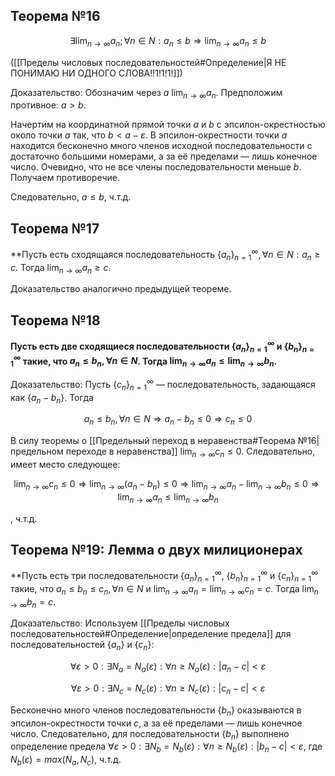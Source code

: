 ## Теорема №16
$$
∃ \lim_{n→∞} a_n; \forall n ∈ N: a_n \le b ⇒ \lim_{n→∞} a_n \le b
$$

([[Пределы числовых последовательностей#Определение|Я НЕ ПОНИМАЮ НИ ОДНОГО СЛОВА!!1!1!1!]])

Доказательство: Обозначим через $a$ $\lim_{n→∞} a_n$. Предположим противное: $a > b$.

Начертим на координатной прямой точки $a$ и $b$ с эпсилон-окрестностью около точки $a$ так, что $b < a - ε$. В эпсилон-окрестности точки $a$ находится бесконечно много членов исходной последовательности с достаточно большими номерами, а за её пределами — лишь конечное число. Очевидно, что не все члены последовательности меньше $b$. Получаем противоречие.

Следовательно, $a \le b$, ч.т.д.
## Теорема №17
**Пусть есть сходящаяся последовательность $\{a_n\}^{∞}_{n=1},\forall n ∈ N : a_n \ge c$. Тогда $\lim_{n→∞} a_n \ge c$.

Доказательство аналогично предыдущей теореме.

## Теорема №18
**Пусть есть две сходящиеся последовательности $\{a_n\}^{∞}_{n=1}$ и $\{b_n\}^{∞}_{n=1}$ такие, что $a_n \le b_n, \forall n ∈ N$. Тогда $\lim_{n→∞} a_n \le \lim_{n→∞} b_n$.**

Доказательство: Пусть $\{c_n\}^{∞}_{n=1}$ — последовательность, задающаяся как $\{a_n - b_n\}$. Тогда

$$
a_n \le b_n, \forall n ∈ N ⇒ a_n - b_n \le 0 ⇒ c_n \le 0
$$

В силу теоремы о [[Предельный переход в неравенства#Теорема №16|предельном переходе в неравенства]] $\lim_{n→∞} c_n \le 0$. Следовательно, имеет место следующее:

$$
\lim_{n→∞} c_n \le 0 ⇒ \lim_{n→∞}(a_n - b_n) \le 0 ⇒ \lim_{n→∞} a_n - \lim_{n→∞} b_n \le 0 ⇒ \lim_{n→∞} a_n \le \lim_{n→∞} b_n
$$

, ч.т.д.
## Теорема №19: Лемма о двух милиционерах
**Пусть есть три последовательности $\{a_n\}^{∞}_{n=1}$, $\{b_n\}^{∞}_{n=1}$ и $\{c_n\}^{∞}_{n=1}$ такие, что $a_n \le b_n \le c_n, \forall n ∈ N$ и $\lim_{n→∞} a_n = \lim_{n→∞} c_n = c$. Тогда $\lim_{n→∞} b_n = c$.

Доказательство: Используем [[Пределы числовых последовательностей#Определение|определение предела]] для последовательностей $\{a_n\}$ и $\{c_n\}$:

$$
∀ ε > 0 : ∃ N_a = N_a(ε) : ∀n ≥ N_a(ε): |a_n - c| < ε
$$

$$
∀ ε > 0 : ∃ N_c = N_c(ε) : ∀n ≥ N_c(ε): |c_n - c| < ε
$$

Бесконечно много членов последовательности $\{b_n\}$ оказываются в эпсилон-окрестности точки $c$, а за её пределами — лишь конечное число. Следовательно, для последовательности $\{b_n\}$ выполнено определение предела $∀ ε > 0 : ∃ N_b = N_b(ε) : ∀n ≥ N_b(ε): |b_n - c| < ε$, где $N_b(ε) = max(N_a, N_c)$, ч.т.д.